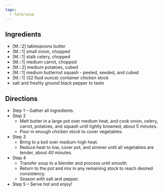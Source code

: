 ```yaml
---
tags:
  - form/soup
---
```


## Ingredients
- [M.::2] tablespoons butter
- [M.::1] small onion, chopped
- [M.::1] stalk celery, chopped
- [M.::1] medium carrot, chopped
- [M.::2] medium potatoes, cubed
- [M.::1] medium butternut squash - peeled, seeded, and cubed
- [M.::1] (32 fluid ounce) container chicken stock
- salt and freshly ground black pepper to taste

## Directions
- Step 1 – Gather all ingredients.
- Step 2
	- Melt butter in a large pot over medium heat, and cook onion, celery, carrot, potatoes, and squash until lightly browned, about 5 minutes.
	- Pour in enough chicken stock to cover vegetables.
- Step 3
	- Bring to a boil over medium-high heat.
	- Reduce heat to low, cover pot, and simmer until all vegetables are tender, about 40 minutes.
- Step 4
	- Transfer soup to a blender and process until smooth.
	- Return to the pot and mix in any remaining stock to reach desired consistency.
	- Season with salt and pepper.
- Step 5 – Serve hot and enjoy!
